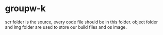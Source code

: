 # groupw-k

scr folder is the source, every code file should be in this folder.
object folder and img folder are used to store our build files and os image.

